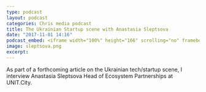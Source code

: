 ```yaml
---
type: podcast
layout: podcast
categories: Chris media podcast
title: The Ukrainian Startup scene with Anastasia Sleptsova
date: "2017-11-01 14:16"
podcast_embed: <iframe width="100%" height="166" scrolling="no" frameborder="no" src="https://w.soundcloud.com/player/?url=https%3A//api.soundcloud.com/tracks/349241579&amp;color=%23ff5500&amp;auto_play=false&amp;hide_related=false&amp;show_comments=true&amp;show_user=true&amp;show_reposts=false&amp;show_teaser=true"></iframe>
image: sleptsova.png
excerpt:
---
```


As part of a forthcoming article on the Ukrainian tech/startup scene, I interview Anastasia Sleptsova Head of Ecosystem Partnerships at UNIT.City.
